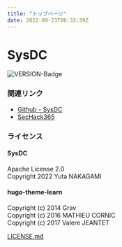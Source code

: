 ```yaml
---
title: "トップページ"
date: 2022-09-23T06:33:39Z
---
```


# SysDC

![VERSION-Badge](https://img.shields.io/github/v/release/Yuta1004/SysDC?style=for-the-badge)

### 関連リンク

- [Github - SysDC](https://github.com/Yuta1004/SysDC)
- [SecHack365](https://sechack365.nict.go.jp/)

### ライセンス

#### SysDC

Apache License 2.0  
Copyright 2022 Yuta NAKAGAMI

#### hugo-theme-learn

Copyright (c) 2014 Grav  
Copyright (c) 2016 MATHIEU CORNIC  
Copyright (c) 2017 Valere JEANTET

[LICENSE.md](https://github.com/matcornic/hugo-theme-learn/blob/master/LICENSE.md)
